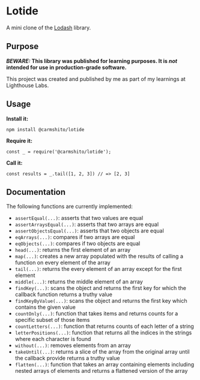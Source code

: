 # Lotide

A mini clone of the [Lodash](https://lodash.com) library.

## Purpose

**_BEWARE:_ This library was published for learning purposes. It is _not_ intended for use in production-grade software.**

This project was created and published by me as part of my learnings at Lighthouse Labs. 

## Usage

**Install it:**

`npm install @carmshito/lotide`

**Require it:**

`const _ = require('@carmshito/lotide');`

**Call it:**

`const results = _.tail([1, 2, 3]) // => [2, 3]`

## Documentation

The following functions are currently implemented:

* `assertEqual(...)`: asserts that two values are equal
* `assertArraysEqual(...)`: asserts that two arrays are equal
* `assertObjectsEqual(...)`: asserts that two objects are equal
* `eqArrays(...)`: compares if two arrays are equal
* `eqObjects(...)`: compares if two objects are equal
* `head(...)`: returns the first element of an array
* `map(...)`: creates a new array populated with the results of calling a function on every element of the array
* `tail(...)`: returns the every element of an array except for the first element
* `middle(...)`: returns the middle element of an array
* `findKey(...)`: scans the object and returns the first key for which the callback function returns a truthy value
* `findKeyByValue(...)`: scans the object and returns the first key which contains the given value
* `countOnly(...)`: function that takes items and returns counts for a specific subset of those items 
* `countLetters(...)`: function that returns counts of each letter of a string
* `letterPositions(...)`: function that returns all the indices in the strings where each character is found
* `without(...)`: removes elements from an array
* `takeUntil(...)`: returns a slice of the array from the original array until the callback provide returns a truthy value
* `flatten(...)`: function that takes an array containing elements including nested arrays of elements and returns a flattened version of the array


